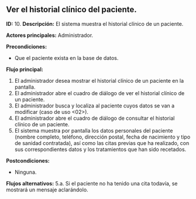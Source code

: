 ## Ver el historial clínico del paciente.

**ID:** 10.
**Descripción:** El sistema muestra el historial clínico de un paciente.

**Actores principales:** Administrador.

**Precondiciones:**
* Que el paciente exista en la base de datos.

**Flujo principal:**
1. El administrador desea mostrar el historial clínico de un paciente en la pantalla.
1. El administrador abre el cuadro de diálogo de ver el historial clínico de un paciente.
1. El administrador busca y localiza al paciente cuyos datos se van a modificar (caso de uso <02>).
1. El administrador abre el cuadro de diálogo de consultar el historial clínico de un paciente.
1. El sistema muestra por pantalla los datos personales del paciente (nombre completo, teléfono, dirección postal, fecha de nacimiento y tipo de sanidad contratada), así como las citas previas que ha realizado, con sus correspondientes datos y los tratamientos que han sido recetados.


**Postcondiciones:**
* Ninguna.

**Flujos alternativos:**
5.a. Si el paciente no ha tenido una cita todavía, se mostrará un mensaje aclarándolo.
